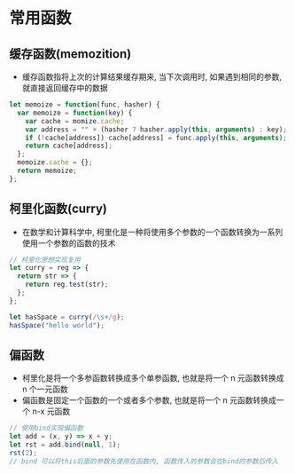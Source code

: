 # 常用函数

## 缓存函数(memozition)

- 缓存函数指将上次的计算结果缓存期来, 当下次调用时, 如果遇到相同的参数, 就直接返回缓存中的数据

```js
let memoize = function(func, hasher) {
  var memoize = function(key) {
    var cache = momize.cache;
    var address = "" + (hasher ? hasher.apply(this, arguments) : key);
    if (!cache[address]) cache[address] = func.apply(this, arguments);
    return cache[address];
  };
  memoize.cache = {};
  return memoize;
};
```

## 柯里化函数(curry)

- 在数学和计算科学中, 柯里化是一种将使用多个参数的一个函数转换为一系列使用一个参数的函数的技术

```js
// 柯里化思想实现复用
let curry = reg => {
  return str => {
    return reg.test(str);
  };
};

let hasSpace = curry(/\s+/g);
hasSpace("hello world");
```

## 偏函数

- 柯里化是将一个多参函数转换成多个单参函数, 也就是将一个 n 元函数转换成 n 个一元函数
- 偏函数是固定一个函数的一个或者多个参数, 也就是将一个 n 元函数转换成一个 n-x 元函数

```js
// 使用bind实现偏函数
let add = (x, y) => x + y;
let rst = add.bind(null, 1);
rst(2);
// bind 可以将this后面的参数先使用在函数内, 函数传入的参数会在bind的参数后传入
```
